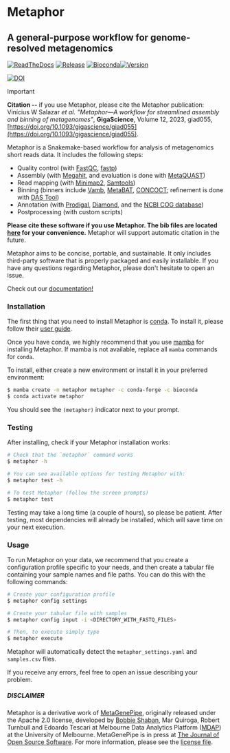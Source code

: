 # Metaphor
## A general-purpose workflow for genome-resolved metagenomics

[![ReadTheDocs](https://img.shields.io/readthedocs/metaphor-workflow?color=g)](https://metaphor-workflow.readthedocs.io/) [![Release](https://img.shields.io/github/v/tag/vinisalazar/metaphor?color=g&label=release)]([https://github.com/vinisalazar/metaphor/tags])
[![Bioconda](https://img.shields.io/conda/dn/bioconda/metaphor.svg?label=Bioconda )](https://anaconda.org/bioconda/metaphor)[![Version](https://anaconda.org/bioconda/metaphor/badges/version.svg)](https://anaconda.org/bioconda/metaphor)  

[![DOI](https://img.shields.io/badge/doi-10.1093%2Fgigascience%2Fgiad055-blue)](https://doi.org/10.1093/gigascience/giad055)

> [!IMPORTANT]  
> **Citation --** if you use Metaphor, please cite the Metaphor publication:
> Vinícius W Salazar *et al. "Metaphor—A workflow for streamlined assembly and binning of metagenomes"*, **GigaScience**, Volume 12, 2023, giad055, [https://doi.org/10.1093/gigascience/giad055](https://doi.org/10.1093/gigascience/giad055).

Metaphor is a Snakemake-based workflow for analysis of metagenomics short reads data. It includes the following steps:
- Quality control (with [FastQC](https://github.com/s-andrews/FastQC/), [fastp](https://github.com/marcelm/fastp))
- Assembly (with [Megahit](https://github.com/voutcn/megahit), and evaluation is done with [MetaQUAST](https://github.com/ablab/quast))
- Read mapping (with [Minimap2](https://github.com/lh3/minimap2), [Samtools](https://github.com/samtools/samtools))
- Binning (binners include [Vamb](https://github.com/RasmussenLab/vamb/), [MetaBAT](https://bitbucket.org/berkeleylab/metabat), [CONCOCT](https://github.com/BinPro/CONCOCT)<!--, [GraphBin](https://github.com/Vini2/GraphBin)-->; refinement is done with [DAS Tool](https://github.com/cmks/DAS_Tool))
- Annotation (with [Prodigal](https://github.com/hyattpd/Prodigal), [Diamond](https://github.com/bbuchfink/diamond), and the [NCBI COG database](https://www.ncbi.nlm.nih.gov/research/cog-project/))
- Postprocessing (with custom scripts)

**Please cite these software if you use Metaphor. The bib files are located [here](./metaphor/workflow/bibs/) for your convenience.**
Metaphor will support automatic citation in the future.

Metaphor aims to be concise, portable, and sustainable. It only includes third-party software that is properly packaged and easily installable.
If you have any questions regarding Metaphor, please don't hesitate to open an issue.

Check out our [documentation!](https://metaphor-workflow.readthedocs.io)

### Installation
The first thing that you need to install Metaphor is [conda](https://docs.conda.io/). To install it, please follow their [user guide](https://docs.conda.io/projects/conda/en/latest/user-guide/install/index.html).

Once you have conda, we highly recommend that you use [mamba](https://mamba.readthedocs.io/en/latest/installation.html) for installing Metaphor. If mamba is not available, replace all `mamba` commands for `conda`.

To install, either create a new environment or install it in your preferred environment:
```bash
$ mamba create -n metaphor metaphor -c conda-forge -c bioconda
$ conda activate metaphor
```

You should see the `(metaphor)` indicator next to your prompt.

### Testing
After installing, check if your Metaphor installation works:

```bash
# Check that the `metaphor` command works
$ metaphor -h

# You can see available options for testing Metaphor with:
$ metaphor test -h

# To test Metaphor (follow the screen prompts)
$ metaphor test
```

Testing may take a long time (a couple of hours), so please be patient. After testing, most dependencies will already be installed, which will save time on your next execution.

### Usage
To run Metaphor on your data, we recommend that you create a configuration profile specific to your needs, and then create a tabular file containing your sample names and file paths. You can do this with the following commands:

```bash
# Create your configuration profile
$ metaphor config settings

# Create your tabular file with samples
$ metaphor config input -i <DIRECTORY_WITH_FASTQ_FILES>

# Then, to execute simply type 
$ metaphor execute
```

Metaphor will automatically detect the `metaphor_settings.yaml` and `samples.csv` files.

If you receive any errors, feel free to open an issue describing your problem.


##### DISCLAIMER
Metaphor is a derivative work of [MetaGenePipe](https://gitlab.unimelb.edu.au/bshaban/metaGenePipe/), originally released under the
Apache 2.0 license, developed by [Bobbie Shaban](https://gitlab.unimelb.edu.au/bshaban), Mar Quiroga, Robert Turnbull
and Edoardo Tescari at Melbourne Data Analytics Platform ([MDAP](https://mdap.unimelb.edu.au/)) at the
University of Melbourne. MetaGenePipe is in press at [The Journal of Open Source Software](https://joss.theoj.org/papers/c9c52942084258507eeb1693b83153ba). For more information, please see the [license file](./LICENSE.md).

